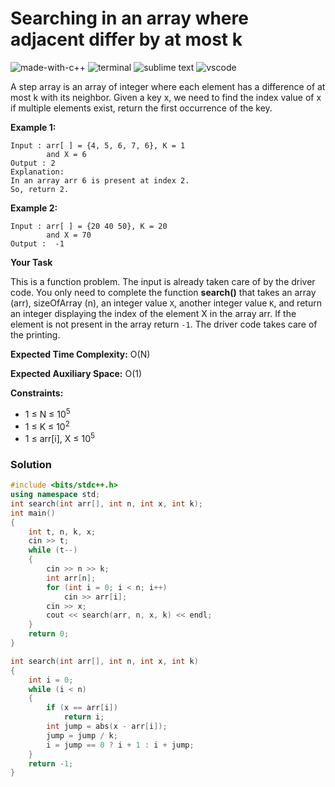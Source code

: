 # Searching in an array where adjacent differ by at most k
![made-with-c++](https://img.shields.io/badge/Made%20with-C++-007396.svg)
![terminal](https://img.shields.io/badge/Windows%20Terminal-4D4D4D?logo=windows%20terminal&logoColor=white)
![sublime text](https://img.shields.io/badge/sublime_text-%23575757.svg?logo=sublime-text&logoColor=important)
![vscode](https://img.shields.io/badge/Visual_Studio_Code-0078D4?logo=visual%20studio%20code&logoColor=white)

A step array is an array of integer where each element has a difference of at most k with its neighbor. Given a key x, we need to find the index value of x if multiple elements exist, return the first occurrence of the key.

__Example 1:__
```
Input : arr[ ] = {4, 5, 6, 7, 6}, K = 1
        and X = 6
Output : 2
Explanation:
In an array arr 6 is present at index 2.
So, return 2.
```
__Example 2:__
```
Input : arr[ ] = {20 40 50}, K = 20
        and X = 70
Output :  -1
```
__Your Task__

This is a function problem. The input is already taken care of by the driver code. You only need to complete the function **search()** that takes an array (arr), sizeOfArray (n), an integer value `X`, another integer value `K`, and return an integer displaying the index of the element X in the array arr. If the element is not present in the array return `-1`. The driver code takes care of the printing.

__Expected Time Complexity:__ O(N)

__Expected Auxiliary Space:__ O(1)

__Constraints:__
- 1 ≤ N ≤ 10<sup>5</sup>
- 1 ≤ K ≤ 10<sup>2</sup>
- 1 ≤ arr[i], X ≤ 10<sup>5</sup>

### Solution
```cpp
#include <bits/stdc++.h>
using namespace std;
int search(int arr[], int n, int x, int k);
int main()
{
    int t, n, k, x;
    cin >> t;
    while (t--)
    {
        cin >> n >> k;
        int arr[n];
        for (int i = 0; i < n; i++)
            cin >> arr[i];
        cin >> x;
        cout << search(arr, n, x, k) << endl;
    }
    return 0;
}

int search(int arr[], int n, int x, int k)
{
    int i = 0;
    while (i < n)
    {
        if (x == arr[i])
            return i;
        int jump = abs(x - arr[i]);
        jump = jump / k;
        i = jump == 0 ? i + 1 : i + jump;
    }
    return -1;
}
```